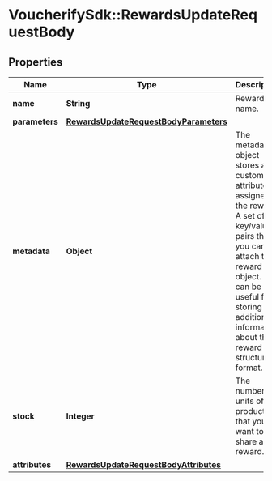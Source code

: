 # VoucherifySdk::RewardsUpdateRequestBody

## Properties

| Name | Type | Description | Notes |
| ---- | ---- | ----------- | ----- |
| **name** | **String** | Reward name. | [optional] |
| **parameters** | [**RewardsUpdateRequestBodyParameters**](RewardsUpdateRequestBodyParameters.md) |  | [optional] |
| **metadata** | **Object** | The metadata object stores all custom attributes assigned to the reward. A set of key/value pairs that you can attach to a reward object. It can be useful for storing additional information about the reward in a structured format. | [optional] |
| **stock** | **Integer** | The number of units of the product that you want to share as a reward. | [optional] |
| **attributes** | [**RewardsUpdateRequestBodyAttributes**](RewardsUpdateRequestBodyAttributes.md) |  | [optional] |

